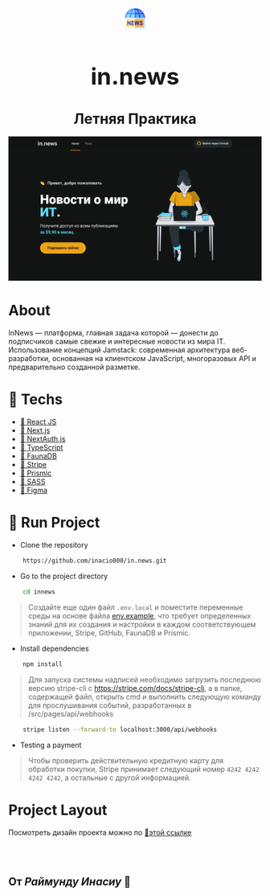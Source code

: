 <div  align="center">
    <img src="./public/images/favicon.png" alt="favicon" width="40px" height="40px"/>
    <h1 style="font-size: 46px"><strong>in.news</strong></h1>
</div>

<h1 align="center">Летняя Практика</h1>
<img src="./public/images/Home.png" alt="preview image"/>

# About
InNews — платформа, главная задача которой — донести до подписчиков самые свежие и интересные новости из мира IT.
Использование концепций Jamstack: современная архитектура веб-разработки, основанная на клиентском JavaScript, многоразовых API и предварительно созданной разметке.

# 🚀 Techs
- [🔗 React JS](https://reactjs.org/)
- [🔗 Next.js](https://nextjs.org/)
- [🔗 NextAuth.js](https://next-auth.js.org/)
- [🔗 TypeScript](https://www.typescriptlang.org/)
- [🔗 FaunaDB](https://fauna.com/)
- [🔗 Stripe](https://stripe.com/)
- [🔗 Prismic](https://prismic.io/)
- [🔗 SASS](https://sass-scss.ru/)
- [🔗 Figma](https://www.figma.com/)

# 🔧 Run Project
* Clone the repository
```bash
    https://github.com/inacio000/in.news.git
```
* Go to the project directory
```bash
    cd innews
```
> Создайте еще один файл `.env.local` и поместите переменные среды на основе файла [env.example](./env.exeple), что требует определенных знаний для их создания и настройки в каждом соответствующем приложении, Stripe, GitHub, FaunaDB и Prismic.

* Install dependencies
```bash
    npm install
```
> Для запуска системы надписей необходимо загрузить последнюю версию stripe-cli с https://stripe.com/docs/stripe-cli, а в папке, содержащей файл, открыть cmd и выполнить следующую команду для прослушивания событий, разработанных в /src/pages/api/webhooks
```bash
    stripe listen --forward-to localhost:3000/api/webhooks
```

* Testing a payment
>  Чтобы проверить действительную кредитную карту для обработки покупки, Stripe принимает следующий номер `4242 4242 4242 4242`, а остальные с другой информацией.

# Project Layout
Посмотреть дизайн проекта можно по [🔗этой ссылке](https://www.figma.com/file/Y0FbacUPeYHjd1yPgqzH7g/in.news-%E2%80%A2-Project-React%2FNext.js?type=design&node-id=1-2&mode=design&t=A0X2gCUwmmLvQSvT-0)

<br></br>

## От ***Раймунду Инасиу*** 🙂